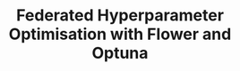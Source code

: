 ---
paper_type: Conference
title: "Federated Hyperparameter Optimisation with Flower and Optuna"
authors:  "Juan Marcelo Parra Ullauri, Xunzheng Zhang, Anderson C Bravalheri,  Reza Nejabati, Dimitra Simeonidou"
journal_title: "ACM SIGAPP Symposioum on Applied Computing proceedings 2023"
doi: "Not Yet Available"
repository_link: "Not Yet Available"
relevance: "With the standardisation and ongoing deployment of 5G networks, significant efforts have been dedicated by both industry and academia to research future networks in order to meet the projected demand for connectivity. The forthcoming telecommunications networks are anticipated to exhibit a higher degree of distribution, heterogeneity, intelligence, and proximity to end-users than ever before. In order to address these challenges, distributed ML approaches are expected to play a key role. In this paper, we analyse how to orchestrate and optimise the distributed ML approach Federated Learning (FL)."
---